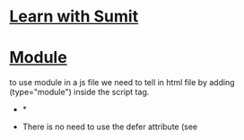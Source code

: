 # [Learn with Sumit](https://www.youtube.com/watch?v=pcN3PFnw2Q0&list=PLHiZ4m8vCp9MFjMRp9EEHWKArbi0wdgXG)  
  
# [Module](https://developer.mozilla.org/en-US/docs/Web/JavaScript/Guide/Modules)  
to use module in a js file we need to tell in html file by adding (type="module") inside the script tag.  
* <script type="module" src="constructor.js"></script> *  



- There is no need to use the defer attribute (see <script> attributes) when loading a module script; modules are deferred automatically.  

- Note: Although imported features are available in the file, they are read only views of the feature that was exported. You cannot change the variable that was imported, but you can still modify properties similar to const. Additionally, these features are imported as live bindings, meaning that they can change in value even if you cannot modify the binding unlike const.  
-  
To do import export in ES6 convention use -> 
{  
  "type":"module"   
}   
in package.json
